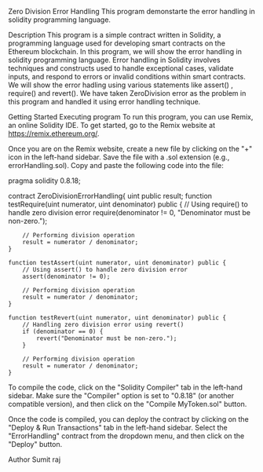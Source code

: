 Zero Division Error Handling
This program demonstarte the error handling in solidity programming language.

Description
This program is a simple contract written in Solidity, a programming language used for developing smart contracts on the Ethereum blockchain. In this program, we will show the error handling in solidity programming language. Error handling in Solidity involves techniques and constructs used to handle exceptional cases, validate inputs, and respond to errors or invalid conditions within smart contracts. We will show the error hadling using various statements like assert() , require() and revert(). We have taken ZeroDivision error as the problem in this program and handled it using error handling technique.

Getting Started
Executing program
To run this program, you can use Remix, an online Solidity IDE. To get started, go to the Remix website at https://remix.ethereum.org/.

Once you are on the Remix website, create a new file by clicking on the "+" icon in the left-hand sidebar. Save the file with a .sol extension (e.g., errorHandling.sol). Copy and paste the following code into the file:

pragma solidity 0.8.18;

contract ZeroDivisionErrorHandling{ 
    uint public result;
    function testRequire(uint numerator, uint denominator) public {
        // Using require() to handle zero division error
        require(denominator != 0, "Denominator must be non-zero.");

        // Performing division operation
        result = numerator / denominator;
    }

    function testAssert(uint numerator, uint denominator) public {
        // Using assert() to handle zero division error
        assert(denominator != 0);

        // Performing division operation
        result = numerator / denominator;
    }

    function testRevert(uint numerator, uint denominator) public {
        // Handling zero division error using revert()
        if (denominator == 0) {
            revert("Denominator must be non-zero.");
        }

        // Performing division operation
        result = numerator / denominator;
    }


To compile the code, click on the "Solidity Compiler" tab in the left-hand sidebar. Make sure the "Compiler" option is set to "0.8.18" (or another compatible version), and then click on the "Compile MyToken.sol" button.

Once the code is compiled, you can deploy the contract by clicking on the "Deploy & Run Transactions" tab in the left-hand sidebar. Select the "ErrorHandling" contract from the dropdown menu, and then click on the "Deploy" button.

Author
Sumit raj

